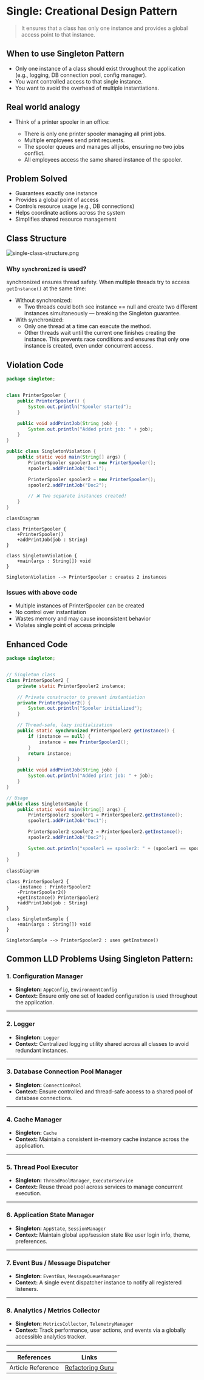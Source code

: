 # Single: Creational Design Pattern

> It ensures that a class has only one instance and provides a global access point to that instance.


## When to use Singleton Pattern

- Only one instance of a class should exist throughout the application (e.g., logging, DB connection pool, config manager).
- You want controlled access to that single instance.
- You want to avoid the overhead of multiple instantiations.

## Real world analogy

- Think of a printer spooler in an office:

  - There is only one printer spooler managing all print jobs. 
  - Multiple employees send print requests. 
  - The spooler queues and manages all jobs, ensuring no two jobs conflict. 
  - All employees access the same shared instance of the spooler.

## Problem Solved

- Guarantees exactly one instance 
- Provides a global point of access 
- Controls resource usage (e.g., DB connections)
- Helps coordinate actions across the system 
- Simplifies shared resource management

## Class Structure
![single-class-structure.png](../../images/structure/singleton.png)

### Why `synchronized` is used?
synchronized ensures thread safety. When multiple threads try to access `getInstance()` at the same time:
- Without synchronized:
  - Two threads could both see instance == null and create two different instances simultaneously — breaking the Singleton guarantee.
- With synchronized:
  - Only one thread at a time can execute the method.
  - Other threads wait until the current one finishes creating the instance.
This prevents race conditions and ensures that only one instance is created, even under concurrent access.

## Violation Code

```java
package singleton;


class PrinterSpooler {
    public PrinterSpooler() {
        System.out.println("Spooler started");
    }

    public void addPrintJob(String job) {
        System.out.println("Added print job: " + job);
    }
}

public class SingletonViolation {
    public static void main(String[] args) {
        PrinterSpooler spooler1 = new PrinterSpooler();
        spooler1.addPrintJob("Doc1");

        PrinterSpooler spooler2 = new PrinterSpooler();
        spooler2.addPrintJob("Doc2");

        // ❌ Two separate instances created!
    }
}

```
```mermaid
classDiagram

class PrinterSpooler {
    +PrinterSpooler()
    +addPrintJob(job : String)
}

class SingletonViolation {
    +main(args : String[]) void
}

SingletonViolation --> PrinterSpooler : creates 2 instances

```

### Issues with above code

- Multiple instances of PrinterSpooler can be created 
- No control over instantiation 
- Wastes memory and may cause inconsistent behavior
- Violates single point of access principle

## Enhanced Code

```java
package singleton;


// Singleton class
class PrinterSpooler2 {
    private static PrinterSpooler2 instance;

    // Private constructor to prevent instantiation
    private PrinterSpooler2() {
        System.out.println("Spooler initialized");
    }

    // Thread-safe, lazy initialization
    public static synchronized PrinterSpooler2 getInstance() {
        if (instance == null) {
            instance = new PrinterSpooler2();
        }
        return instance;
    }

    public void addPrintJob(String job) {
        System.out.println("Added print job: " + job);
    }
}

// Usage
public class SingletonSample {
    public static void main(String[] args) {
        PrinterSpooler2 spooler1 = PrinterSpooler2.getInstance();
        spooler1.addPrintJob("Doc1");

        PrinterSpooler2 spooler2 = PrinterSpooler2.getInstance();
        spooler2.addPrintJob("Doc2");

        System.out.println("spooler1 == spooler2: " + (spooler1 == spooler2)); // true ✅
    }
}

```
```mermaid
classDiagram

class PrinterSpooler2 {
    -instance : PrinterSpooler2
    -PrinterSpooler2()
    +getInstance() PrinterSpooler2
    +addPrintJob(job : String)
}

class SingletonSample {
    +main(args : String[]) void
}

SingletonSample --> PrinterSpooler2 : uses getInstance()

```

## Common LLD Problems Using Singleton Pattern:

### 1. Configuration Manager
- **Singleton:** `AppConfig`, `EnvironmentConfig`
- **Context:** Ensure only one set of loaded configuration is used throughout the application.

---

### 2. Logger
- **Singleton:** `Logger`
- **Context:** Centralized logging utility shared across all classes to avoid redundant instances.

---

### 3. Database Connection Pool Manager
- **Singleton:** `ConnectionPool`
- **Context:** Ensure controlled and thread-safe access to a shared pool of database connections.

---

### 4. Cache Manager
- **Singleton:** `Cache`
- **Context:** Maintain a consistent in-memory cache instance across the application.

---

### 5. Thread Pool Executor
- **Singleton:** `ThreadPoolManager`, `ExecutorService`
- **Context:** Reuse thread pool across services to manage concurrent execution.

---

### 6. Application State Manager
- **Singleton:** `AppState`, `SessionManager`
- **Context:** Maintain global app/session state like user login info, theme, preferences.

---

### 7. Event Bus / Message Dispatcher
- **Singleton:** `EventBus`, `MessageQueueManager`
- **Context:** A single event dispatcher instance to notify all registered listeners.

---

### 8. Analytics / Metrics Collector
- **Singleton:** `MetricsCollector`, `TelemetryManager`
- **Context:** Track performance, user actions, and events via a globally accessible analytics tracker.

---



| References | Links                                                                                                                 |
|------------|-----------------------------------------------------------------------------------------------------------------------|
| Article Reference | [Refactoring Guru](https://refactoring.guru/design-patterns/singleton)                                  |


